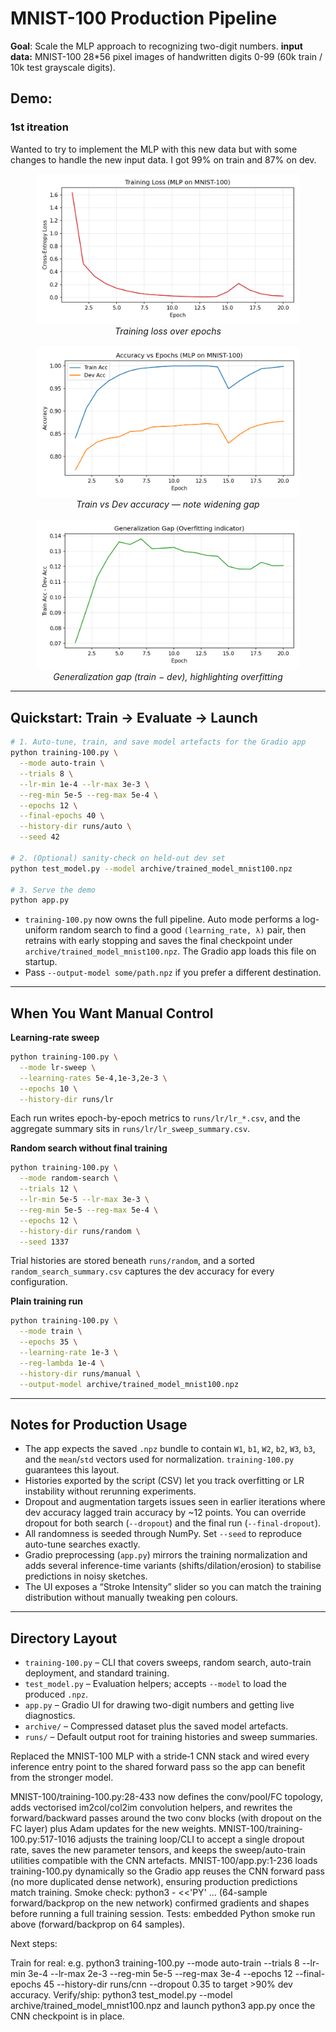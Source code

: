 # MNIST-100 Production Pipeline

**Goal**: Scale the MLP approach to recognizing two-digit numbers.
**input data:** MNIST-100 28*56 pixel images of handwritten digits 0-99 (60k train / 10k test grayscale digits).


## Demo: 





### 1st itreation
Wanted to try to implement the MLP with this new data but with some changes to handle the new input data. I got 99% on train and 87% on dev.


<p align="center">
  <img src="assets/loss_curve.png" alt="Loss curve" width="420"/>
  <br/>
  <em>Training loss over epochs</em>
  <br/><br/>
  <img src="assets/accuracy_curves.png" alt="Accuracy curves" width="420"/>
  <br/>
  <em>Train vs Dev accuracy — note widening gap</em>
  <br/><br/>
  <img src="assets/generalization_gap.png" alt="Generalization gap" width="420"/>
  <br/>
  <em>Generalization gap (train − dev), highlighting overfitting</em>
  <br/>
</p>


---

## Quickstart: Train → Evaluate → Launch

```bash
# 1. Auto-tune, train, and save model artefacts for the Gradio app
python training-100.py \
  --mode auto-train \
  --trials 8 \
  --lr-min 1e-4 --lr-max 3e-3 \
  --reg-min 5e-5 --reg-max 5e-4 \
  --epochs 12 \
  --final-epochs 40 \
  --history-dir runs/auto \
  --seed 42

# 2. (Optional) sanity-check on held-out dev set
python test_model.py --model archive/trained_model_mnist100.npz

# 3. Serve the demo
python app.py
```

- `training-100.py` now owns the full pipeline. Auto mode performs a log-uniform random search to find a good `(learning_rate, λ)` pair, then retrains with early stopping and saves the final checkpoint under `archive/trained_model_mnist100.npz`. The Gradio app loads this file on startup.
- Pass `--output-model some/path.npz` if you prefer a different destination.

---

## When You Want Manual Control

**Learning-rate sweep**

```bash
python training-100.py \
  --mode lr-sweep \
  --learning-rates 5e-4,1e-3,2e-3 \
  --epochs 10 \
  --history-dir runs/lr
```

Each run writes epoch-by-epoch metrics to `runs/lr/lr_*.csv`, and the aggregate summary sits in `runs/lr/lr_sweep_summary.csv`.

**Random search without final training**

```bash
python training-100.py \
  --mode random-search \
  --trials 12 \
  --lr-min 5e-5 --lr-max 3e-3 \
  --reg-min 5e-5 --reg-max 5e-4 \
  --epochs 12 \
  --history-dir runs/random \
  --seed 1337
```

Trial histories are stored beneath `runs/random`, and a sorted `random_search_summary.csv` captures the dev accuracy for every configuration.

**Plain training run**

```bash
python training-100.py \
  --mode train \
  --epochs 35 \
  --learning-rate 1e-3 \
  --reg-lambda 1e-4 \
  --history-dir runs/manual \
  --output-model archive/trained_model_mnist100.npz
```

---

## Notes for Production Usage

- The app expects the saved `.npz` bundle to contain `W1`, `b1`, `W2`, `b2`, `W3`, `b3`, and the `mean`/`std` vectors used for normalization. `training-100.py` guarantees this layout.
- Histories exported by the script (CSV) let you track overfitting or LR instability without rerunning experiments.
- Dropout and augmentation targets issues seen in earlier iterations where dev accuracy lagged train accuracy by ~12 points. You can override dropout for both search (`--dropout`) and the final run (`--final-dropout`).
- All randomness is seeded through NumPy. Set `--seed` to reproduce auto-tune searches exactly.
- Gradio preprocessing (`app.py`) mirrors the training normalization and adds several inference-time variants (shifts/dilation/erosion) to stabilise predictions in noisy sketches.
- The UI exposes a “Stroke Intensity” slider so you can match the training distribution without manually tweaking pen colours.

---

## Directory Layout

- `training-100.py` – CLI that covers sweeps, random search, auto-train deployment, and standard training.
- `test_model.py` – Evaluation helpers; accepts `--model` to load the produced `.npz`.
- `app.py` – Gradio UI for drawing two-digit numbers and getting live diagnostics.
- `archive/` – Compressed dataset plus the saved model artefacts.
- `runs/` – Default output root for training histories and sweep summaries.

Replaced the MNIST-100 MLP with a stride‑1 CNN stack and wired every inference entry point to the shared forward pass so the app can benefit from the stronger model.

MNIST-100/training-100.py:28-433 now defines the conv/pool/FC topology, adds vectorised im2col/col2im convolution helpers, and rewrites the forward/backward passes around the two conv blocks (with dropout on the FC layer) plus Adam updates for the new weights.
MNIST-100/training-100.py:517-1016 adjusts the training loop/CLI to accept a single dropout rate, saves the new parameter tensors, and keeps the sweep/auto-train utilities compatible with the CNN artefacts.
MNIST-100/app.py:1-236 loads training-100.py dynamically so the Gradio app reuses the CNN forward pass (no more duplicated dense network), ensuring production predictions match training.
Smoke check: python3 - <<'PY' ... (64-sample forward/backprop on the new network) confirmed gradients and shapes before running a full training session.
Tests: embedded Python smoke run above (forward/backprop on 64 samples).

Next steps:

Train for real: e.g. python3 training-100.py --mode auto-train --trials 8 --lr-min 3e-4 --lr-max 2e-3 --reg-min 5e-5 --reg-max 3e-4 --epochs 12 --final-epochs 45 --history-dir runs/cnn --dropout 0.35 to target >90% dev accuracy.
Verify/ship: python3 test_model.py --model archive/trained_model_mnist100.npz and launch python3 app.py once the CNN checkpoint is in place.

